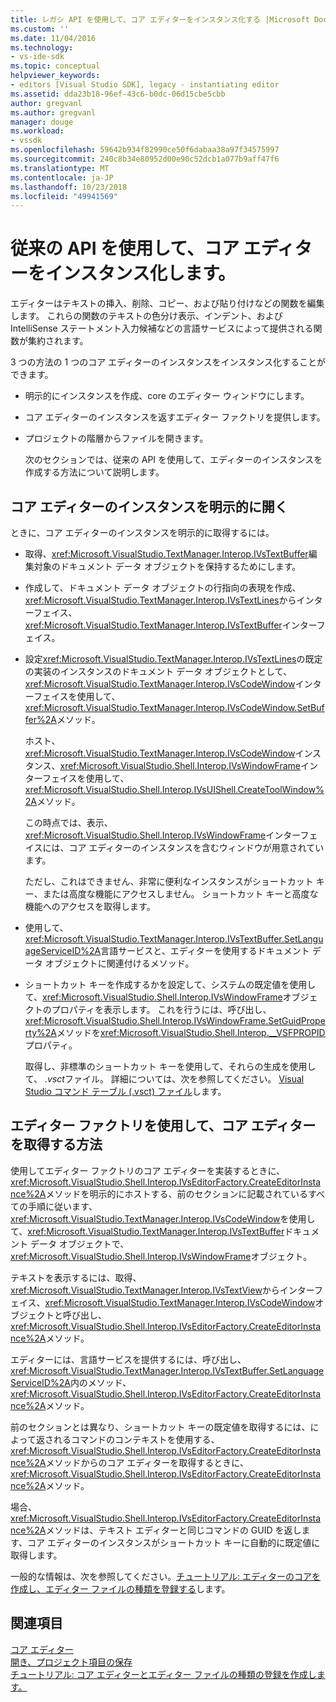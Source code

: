 ```yaml
---
title: レガシ API を使用して、コア エディターをインスタンス化する |Microsoft Docs
ms.custom: ''
ms.date: 11/04/2016
ms.technology:
- vs-ide-sdk
ms.topic: conceptual
helpviewer_keywords:
- editors [Visual Studio SDK], legacy - instantiating editor
ms.assetid: dda23b18-96ef-43c6-b0dc-06d15cbe5cbb
author: gregvanl
ms.author: gregvanl
manager: douge
ms.workload:
- vssdk
ms.openlocfilehash: 59642b934f82990ce50f6dabaa38a97f34575997
ms.sourcegitcommit: 240c8b34e80952d00e90c52dcb1a077b9aff47f6
ms.translationtype: MT
ms.contentlocale: ja-JP
ms.lasthandoff: 10/23/2018
ms.locfileid: "49941569"
---
```

# <a name="instantiate-the-core-editor-by-using-the-legacy-api"></a>従来の API を使用して、コア エディターをインスタンス化します。
エディターはテキストの挿入、削除、コピー、および貼り付けなどの関数を編集します。 これらの関数のテキストの色分け表示、インデント、および IntelliSense ステートメント入力候補などの言語サービスによって提供される関数が集約されます。  
  
 3 つの方法の 1 つのコア エディターのインスタンスをインスタンス化することができます。  
  
- 明示的にインスタンスを作成、core のエディター ウィンドウにします。  
  
- コア エディターのインスタンスを返すエディター ファクトリを提供します。  
  
- プロジェクトの階層からファイルを開きます。  
  
  次のセクションでは、従来の API を使用して、エディターのインスタンスを作成する方法について説明します。  
  
## <a name="explicitly-open-a-core-editor-instance"></a>コア エディターのインスタンスを明示的に開く  
 ときに、コア エディターのインスタンスを明示的に取得するには。  
  
- 取得、<xref:Microsoft.VisualStudio.TextManager.Interop.IVsTextBuffer>編集対象のドキュメント データ オブジェクトを保持するためにします。  
  
- 作成して、ドキュメント データ オブジェクトの行指向の表現を作成、<xref:Microsoft.VisualStudio.TextManager.Interop.IVsTextLines>からインターフェイス、<xref:Microsoft.VisualStudio.TextManager.Interop.IVsTextBuffer>インターフェイス。  
  
- 設定<xref:Microsoft.VisualStudio.TextManager.Interop.IVsTextLines>の既定の実装のインスタンスのドキュメント データ オブジェクトとして、<xref:Microsoft.VisualStudio.TextManager.Interop.IVsCodeWindow>インターフェイスを使用して、<xref:Microsoft.VisualStudio.TextManager.Interop.IVsCodeWindow.SetBuffer%2A>メソッド。  
  
   ホスト、<xref:Microsoft.VisualStudio.TextManager.Interop.IVsCodeWindow>インスタンス、<xref:Microsoft.VisualStudio.Shell.Interop.IVsWindowFrame>インターフェイスを使用して、<xref:Microsoft.VisualStudio.Shell.Interop.IVsUIShell.CreateToolWindow%2A>メソッド。  
  
  この時点では、表示、<xref:Microsoft.VisualStudio.Shell.Interop.IVsWindowFrame>インターフェイスには、コア エディターのインスタンスを含むウィンドウが用意されています。  
  
  ただし、これはできません、非常に便利なインスタンスがショートカット キー、または高度な機能にアクセスしません。 ショートカット キーと高度な機能へのアクセスを取得します。  
  
- 使用して、<xref:Microsoft.VisualStudio.TextManager.Interop.IVsTextBuffer.SetLanguageServiceID%2A>言語サービスと、エディターを使用するドキュメント データ オブジェクトに関連付けるメソッド。  
  
- ショートカット キーを作成するかを設定して、システムの既定値を使用して、<xref:Microsoft.VisualStudio.Shell.Interop.IVsWindowFrame>オブジェクトのプロパティを表示します。 これを行うには、呼び出し、<xref:Microsoft.VisualStudio.Shell.Interop.IVsWindowFrame.SetGuidProperty%2A>メソッドを<xref:Microsoft.VisualStudio.Shell.Interop.__VSFPROPID>プロパティ。  
  
   取得し、非標準のショートカット キーを使用して、それらの生成を使用して、 *.vsct*ファイル。 詳細については、次を参照してください。 [Visual Studio コマンド テーブル (.vsct) ファイル](../extensibility/internals/visual-studio-command-table-dot-vsct-files.md)します。  
  
## <a name="how-to-use-an-editor-factory-to-obtain-the-core-editor"></a>エディター ファクトリを使用して、コア エディターを取得する方法  
 使用してエディター ファクトリのコア エディターを実装するときに、<xref:Microsoft.VisualStudio.Shell.Interop.IVsEditorFactory.CreateEditorInstance%2A>メソッドを明示的にホストする、前のセクションに記載されているすべての手順に従います、<xref:Microsoft.VisualStudio.TextManager.Interop.IVsCodeWindow>を使用して、<xref:Microsoft.VisualStudio.TextManager.Interop.IVsTextBuffer>ドキュメント データ オブジェクトで、<xref:Microsoft.VisualStudio.Shell.Interop.IVsWindowFrame>オブジェクト。  
  
 テキストを表示するには、取得、<xref:Microsoft.VisualStudio.TextManager.Interop.IVsTextView>からインターフェイス、<xref:Microsoft.VisualStudio.TextManager.Interop.IVsCodeWindow>オブジェクトと呼び出し、<xref:Microsoft.VisualStudio.Shell.Interop.IVsEditorFactory.CreateEditorInstance%2A>メソッド。  
  
 エディターには、言語サービスを提供するには、呼び出し、<xref:Microsoft.VisualStudio.TextManager.Interop.IVsTextBuffer.SetLanguageServiceID%2A>内のメソッド、<xref:Microsoft.VisualStudio.Shell.Interop.IVsEditorFactory.CreateEditorInstance%2A>メソッド。  
  
 前のセクションとは異なり、ショートカット キーの既定値を取得するには、によって返されるコマンドのコンテキストを使用する、<xref:Microsoft.VisualStudio.Shell.Interop.IVsEditorFactory.CreateEditorInstance%2A>メソッドからのコア エディターを取得するときに、<xref:Microsoft.VisualStudio.Shell.Interop.IVsEditorFactory.CreateEditorInstance%2A>メソッド。  
  
 場合、<xref:Microsoft.VisualStudio.Shell.Interop.IVsEditorFactory.CreateEditorInstance%2A>メソッドは、テキスト エディターと同じコマンドの GUID を返します、コア エディターのインスタンスがショートカット キーに自動的に既定値に取得します。  
  
 一般的な情報は、次を参照してください。[チュートリアル: エディターのコアを作成し、エディター ファイルの種類を登録する](../extensibility/walkthrough-creating-a-core-editor-and-registering-an-editor-file-type.md)します。  
  
## <a name="see-also"></a>関連項目  
 [コア エディター](../extensibility/inside-the-core-editor.md)   
 [開き、プロジェクト項目の保存](../extensibility/internals/opening-and-saving-project-items.md)   
 [チュートリアル: コア エディターとエディター ファイルの種類の登録を作成します。](../extensibility/walkthrough-creating-a-core-editor-and-registering-an-editor-file-type.md)